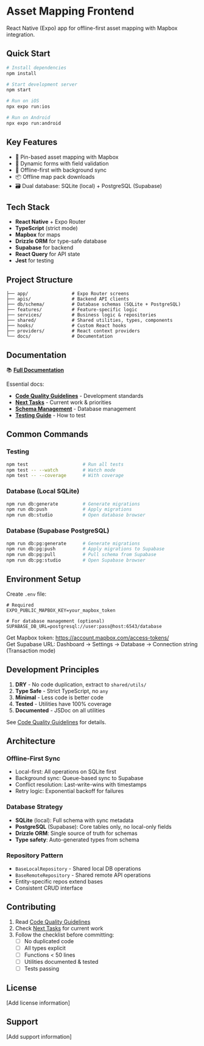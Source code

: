 # Asset Mapping Frontend

React Native (Expo) app for offline-first asset mapping with Mapbox integration.

## Quick Start

```bash
# Install dependencies
npm install

# Start development server
npm start

# Run on iOS
npx expo run:ios

# Run on Android
npx expo run:android
```

## Key Features

- 📍 Pin-based asset mapping with Mapbox
- 📝 Dynamic forms with field validation
- 🔄 Offline-first with background sync
- 📦 Offline map pack downloads
- 🗃️ Dual database: SQLite (local) + PostgreSQL (Supabase)

## Tech Stack

- **React Native** + Expo Router
- **TypeScript** (strict mode)
- **Mapbox** for maps
- **Drizzle ORM** for type-safe database
- **Supabase** for backend
- **React Query** for API state
- **Jest** for testing

## Project Structure

```
├── app/                # Expo Router screens
├── apis/               # Backend API clients  
├── db/schema/          # Database schemas (SQLite + PostgreSQL)
├── features/           # Feature-specific logic
├── services/           # Business logic & repositories
├── shared/             # Shared utilities, types, components
├── hooks/              # Custom React hooks
├── providers/          # React context providers
└── docs/               # Documentation
```

## Documentation

📚 **[Full Documentation](docs/README.md)**

Essential docs:
- **[Code Quality Guidelines](docs/development/CODE_QUALITY_GUIDELINES.md)** - Development standards
- **[Next Tasks](docs/development/NEXT_TASKS.md)** - Current work & priorities
- **[Schema Management](docs/guides/SCHEMA_MANAGEMENT_WITH_DRIZZLE.md)** - Database management
- **[Testing Guide](docs/guides/TESTING_GUIDE.md)** - How to test

## Common Commands

### Testing
```bash
npm test                    # Run all tests
npm test -- --watch         # Watch mode
npm test -- --coverage      # With coverage
```

### Database (Local SQLite)
```bash
npm run db:generate         # Generate migrations
npm run db:push             # Apply migrations
npm run db:studio           # Open database browser
```

### Database (Supabase PostgreSQL)
```bash
npm run db:pg:generate      # Generate migrations
npm run db:pg:push          # Apply migrations to Supabase
npm run db:pg:pull          # Pull schema from Supabase
npm run db:pg:studio        # Open Supabase browser
```

## Environment Setup

Create `.env` file:

```env
# Required
EXPO_PUBLIC_MAPBOX_KEY=your_mapbox_token

# For database management (optional)
SUPABASE_DB_URL=postgresql://user:pass@host:6543/database
```

Get Mapbox token: https://account.mapbox.com/access-tokens/  
Get Supabase URL: Dashboard → Settings → Database → Connection string (Transaction mode)

## Development Principles

1. **DRY** - No code duplication, extract to `shared/utils/`
2. **Type Safe** - Strict TypeScript, no `any`
3. **Minimal** - Less code is better code
4. **Tested** - Utilities have 100% coverage
5. **Documented** - JSDoc on all utilities

See [Code Quality Guidelines](docs/development/CODE_QUALITY_GUIDELINES.md) for details.

## Architecture

### Offline-First Sync
- Local-first: All operations on SQLite first
- Background sync: Queue-based sync to Supabase
- Conflict resolution: Last-write-wins with timestamps
- Retry logic: Exponential backoff for failures

### Database Strategy
- **SQLite** (local): Full schema with sync metadata
- **PostgreSQL** (Supabase): Core tables only, no local-only fields
- **Drizzle ORM**: Single source of truth for schemas
- **Type safety**: Auto-generated types from schema

### Repository Pattern
- `BaseLocalRepository` - Shared local DB operations
- `BaseRemoteRepository` - Shared remote API operations  
- Entity-specific repos extend bases
- Consistent CRUD interface

## Contributing

1. Read [Code Quality Guidelines](docs/development/CODE_QUALITY_GUIDELINES.md)
2. Check [Next Tasks](docs/development/NEXT_TASKS.md) for current work
3. Follow the checklist before committing:
   - [ ] No duplicated code
   - [ ] All types explicit
   - [ ] Functions < 50 lines
   - [ ] Utilities documented & tested
   - [ ] Tests passing

## License

[Add license information]

## Support

[Add support information]
